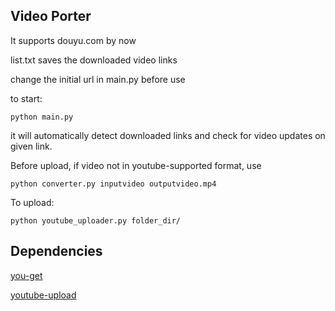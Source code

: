 ## Video Porter
It supports douyu.com by now

list.txt saves the downloaded video links

change the initial url in main.py before use

to start:
```
python main.py 
```

it will automatically detect downloaded links and check for video updates on given link. 

Before upload, if video not in youtube-supported format, use 
```
python converter.py inputvideo outputvideo.mp4
``` 
To upload:
```
python youtube_uploader.py folder_dir/
```


## Dependencies
[you-get](https://github.com/soimort/you-get)

[youtube-upload](https://github.com/tokland/youtube-upload)
